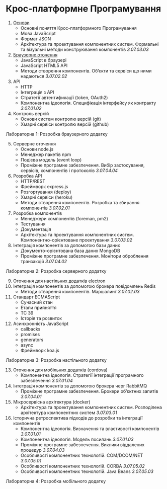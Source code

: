 # Крос-платформне Програмування

1. [Основи](lectures/01-javascript.md)
    - Основні поняття Крос-платформного Програмування
    - Мова JavaScript
    - Формат JSON
    - Архітектура та проектування компонентних систем. Формальні та візуальні методи конструювання компонентів *3.07.03.03*
2. [Браузерне оточення](lectures/02-browser.md)
    - JavaScript в браузері
    - JavaScript HTML5 API
    - Методи створення компонентів. Об’єкти та сервіси що ними надаються *3.07.02.02*
3. API
    - HTTP
    - Інтеграція з API
    - Стратегії автентификації (token, OAuth2)
    - Компонентна ідеологія. Специфікація інтерфейсу як контракту *3.07.01.02*
4. Контроль версій
    - Основи систем контролю версій (git)
    - Хмарні сервіси контролю версій (github)

Лабораторна 1: Розробка браузерного додатку

5. Серверне оточення
    - Основи node.js
    - Менеджер пакетів npm
    - Подієва модель (event loop)
    - Проміжне програмне забезпечення. Вибір застосування, сервісів, компонентів і протоколів *3.07.04.04*
6. Розробка API
    - HTTP/REST
    - Фреймворк express.js
    - Розгортування (deploy)
    - Хмарні сервіси (heroku)
    - Методи створення компонентів. Розробка та збирання компонентів *3.07.02.01*
7. Розробка компонентів
    - Менеджери компонентів (foreman, pm2)
    - Тестування
    - Документація
    - Архітектура та проектування компонентних систем. Компонентно-орієнтоване проектування *3.07.03.02*
8. Інтеграція компонентів за допомогою бази даних
    - Документо-орієнтована база даних MongoDB
    - Проміжне програмне забезпечення. Монітори оброблення транзакцій *3.07.04.02*

Лабораторна 2: Розробка серверного додатку

9. Оточення для настільних додатків electron
10. Інтеграція компонентів за допомогою брокера повідомлень Redis
    - Методи створення компонентів. Маршалинг *3.07.02.03*
11. Стандарт ECMAScript
    - Сучасний стан
    - Етапи прийняття
    - TC 39
    - Історія та розвиток
12. Асинхронність JavaScript
    - callbacks
    - promises
    - generators
    - async
    - Фреймворк koa.js

Лабораторна 3: Розробка настільного додатку

13. Оточення для мобільних додатків (cordova)
    - Компонентна ідеологія. Стратегії інтеграції програмного забезпечення *3.07.01.04*
14. Інтеграція компонентів за допомогою брокера черг RabbitMQ
    - Проміжне програмне забезпечення. Брокери об’єктних запитів *3.07.04.01*
15. Мікросервісна архітектура (docker)
    - Архітектура та проектування компонентних систем. Розподілена архітектура компонентних систем *3.07.03.01*
16. Історична ретроспектива підходів до розробки та інтеграції компонентів
    - Компонентна ідеологія. Визначення та властивості компонентів *3.07.01.01*
    - Компонентна ідеологія. Модель посилань *3.07.01.03*
    - Проміжне програмне забезпечення. Виклики віддалених процедур *3.07.04.03*
    - Особливості компонентних технологій. COM/DCOM/NET *3.07.05.01*
    - Особливості компонентних технологій. CORBA *3.07.05.02*
    - Особливості компонентних технологій. Java Beans *3.07.05.03*

Лабораторна 4: Розробка мобільного додатку
